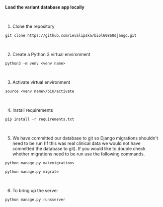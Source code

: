 **Load the variant database app locally**

<br>

1. Clone the repository

 `git clone https://github.com/ievalipska/biol60860django.git`

<br>

2. Create a Python 3 virtual environment

  `python3 -m venv <venv name>`

<br>

3. Activate virtual environment

`source <venv name>/bin/activate`

<br>

4. Install requirements

  `pip install -r requirements.txt`

<br>

5. We have committed our database to git so Django migrations shouldn't need to be run (If this was real clinical data we would not have committed the database to git). If you would like to double check whether migrations need to be run use the following commands.

  `python manage.py makemigrations`

  `python manage.py migrate`

<br>

6. To bring up the server

  `python manage.py runsserver`

<br>



